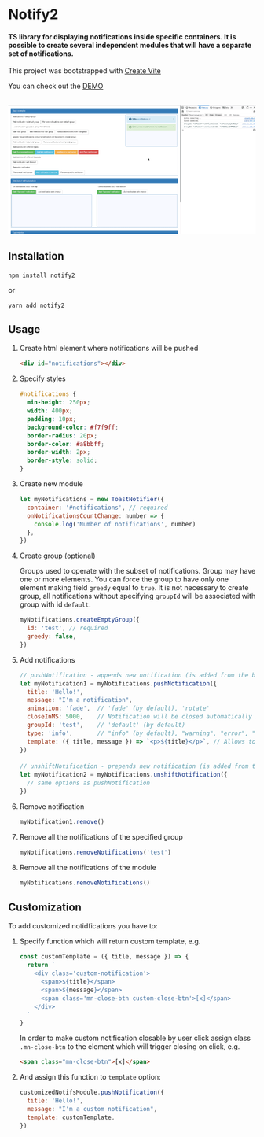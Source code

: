 # Notify2

#### TS library for displaying notifications inside specific containers. It is possible to create several independent modules that will have a separate set of notifications.

This project was bootstrapped with [Create Vite](https://github.com/vitejs/vite/tree/main/packages/create-vite#readme)

You can check out the [DEMO](https://alekstar79.github.io/notify2)
<br />
<br />

![Visualization of the package's work](review.gif "Notify2")

## <a name="install">Installation</a>

```shell
npm install notify2
```
or
```shell
yarn add notify2
```

## <a name="usage">Usage</a>

<ol start="1">
  <li>
Create html element where notifications will be pushed

```html
<div id="notifications"></div>
```

  </li>
  <li>

Specify styles

```css
#notifications {
  min-height: 250px;
  width: 400px;
  padding: 10px;
  background-color: #f7f9ff;
  border-radius: 20px;
  border-color: #a8bbff;
  border-width: 2px;
  border-style: solid;
}
```

  </li>
  <li>

Create new module

```js
let myNotifications = new ToastNotifier({
  container: '#notifications', // required
  onNotificationsCountChange: number => {
    console.log('Number of notifications', number)
  },
})
```

  </li>
  <li>

Create group (optional)

Groups used to operate with the subset of notifications. Group may have one or more elements. You can force the group to have only one element making field `greedy` equal to `true`. It is not necessary to create group, all notifications without specifying `groupId` will be associated with group with id `default`.

```js
myNotifications.createEmptyGroup({
  id: 'test', // required
  greedy: false,
})
```

  </li>
  <li>

Add notifications

```js
// pushNotification - appends new notification (is added from the bottom)
let myNotification1 = myNotifications.pushNotification({
  title: 'Hello!',
  message: "I'm a notification",
  animation: 'fade',  // 'fade' (by default), 'rotate'
  closeInMS: 5000,    // Notification will be closed automatically in specified amount of milliseconds; to prevent notification from closing, just omit this option. It does not close automatically by default.
  groupId: 'test',    // 'default' (by default)
  type: 'info',       // "info" (by default), "warning", "error", "success"
  template: ({ title, message }) => `<p>${title}</p>`, // Allows to create customized notifications. If used, type will be ignored.
})

// unshiftNotification - prepends new notification (is added from the top)
let myNotification2 = myNotifications.unshiftNotification({
  // same options as pushNotification
})
```

  </li>
  <li>

Remove notification

```js
myNotification1.remove()
```

  </li>
  <li>

Remove all the notifications of the specified group

```js
myNotifications.removeNotifications('test')
```

  </li>
  <li>

Remove all the notifications of the module

```js
myNotifications.removeNotifications()
```

  </li>
</ol>

## <a name="customization">Customization</a>

To add customized notidfications you have to:

<ol start="1">
  <li>

Specify function which will return custom template, e.g.

```js
const customTemplate = ({ title, message }) => {
  return `
    <div class='custom-notification'>
      <span>${title}</span>
      <span>${message}</span>
      <span class='mn-close-btn custom-close-btn'>[x]</span>
    </div>
  `
}
```

In order to make custom notification closable by user click assign class `.mn-close-btn` to the element which will trigger closing on click, e.g.

```html
<span class="mn-close-btn">[x]</span>
```

  </li>
  <li>

And assign this function to `template` option:

```js
customizedNotifsModule.pushNotification({
  title: 'Hello!',
  message: "I'm a custom notification",
  template: customTemplate,
})
```

  </li>
</ol>
